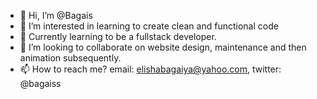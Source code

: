 - 👋 Hi, I’m @Bagais
- 👀 I’m interested in learning to create clean and functional code
- 🌱 Currently learning to be a fullstack developer.
- 💞️ I’m looking to collaborate on website design, maintenance and then animation subsequently.
- 📫 How to reach me? email: elishabagaiya@yahoo.com, twitter: @bagaiss

<!---
Bagais/Bagais is a ✨ special ✨ repository because its `README.md` (this file) appears on your GitHub profile.
You can click the Preview link to take a look at your changes.
--->
